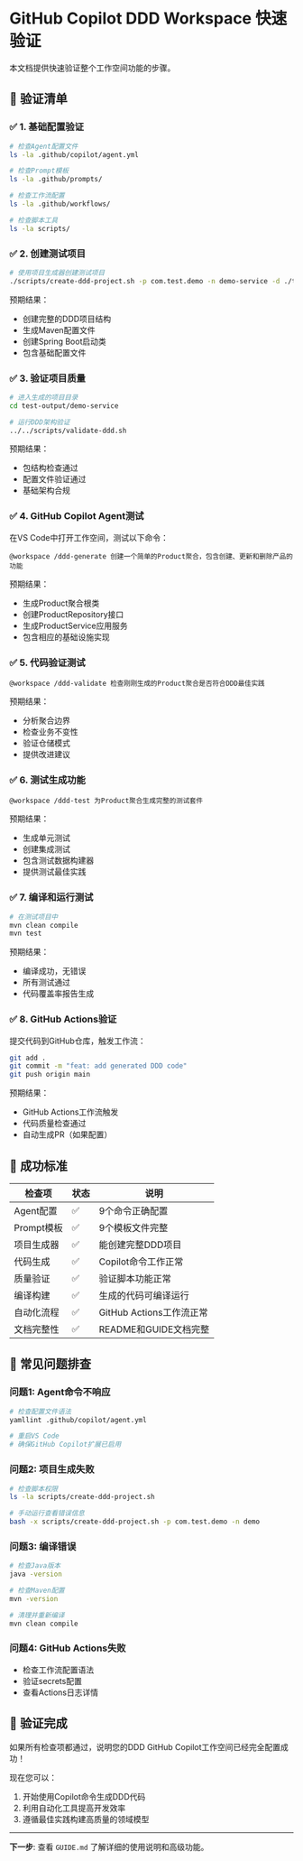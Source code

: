 # GitHub Copilot DDD Workspace 快速验证

本文档提供快速验证整个工作空间功能的步骤。

## 🧪 验证清单

### ✅ 1. 基础配置验证

```bash
# 检查Agent配置文件
ls -la .github/copilot/agent.yml

# 检查Prompt模板
ls -la .github/prompts/

# 检查工作流配置
ls -la .github/workflows/

# 检查脚本工具
ls -la scripts/
```

### ✅ 2. 创建测试项目

```bash
# 使用项目生成器创建测试项目
./scripts/create-ddd-project.sh -p com.test.demo -n demo-service -d ./test-output
```

预期结果：
- 创建完整的DDD项目结构
- 生成Maven配置文件
- 创建Spring Boot启动类
- 包含基础配置文件

### ✅ 3. 验证项目质量

```bash
# 进入生成的项目目录
cd test-output/demo-service

# 运行DDD架构验证
../../scripts/validate-ddd.sh
```

预期结果：
- 包结构检查通过
- 配置文件验证通过
- 基础架构合规

### ✅ 4. GitHub Copilot Agent测试

在VS Code中打开工作空间，测试以下命令：

```
@workspace /ddd-generate 创建一个简单的Product聚合，包含创建、更新和删除产品的功能
```

预期结果：
- 生成Product聚合根类
- 创建ProductRepository接口
- 生成ProductService应用服务
- 包含相应的基础设施实现

### ✅ 5. 代码验证测试

```
@workspace /ddd-validate 检查刚刚生成的Product聚合是否符合DDD最佳实践
```

预期结果：
- 分析聚合边界
- 检查业务不变性
- 验证仓储模式
- 提供改进建议

### ✅ 6. 测试生成功能

```
@workspace /ddd-test 为Product聚合生成完整的测试套件
```

预期结果：
- 生成单元测试
- 创建集成测试
- 包含测试数据构建器
- 提供测试最佳实践

### ✅ 7. 编译和运行测试

```bash
# 在测试项目中
mvn clean compile
mvn test
```

预期结果：
- 编译成功，无错误
- 所有测试通过
- 代码覆盖率报告生成

### ✅ 8. GitHub Actions验证

提交代码到GitHub仓库，触发工作流：

```bash
git add .
git commit -m "feat: add generated DDD code"
git push origin main
```

预期结果：
- GitHub Actions工作流触发
- 代码质量检查通过
- 自动生成PR（如果配置）

## 🎯 成功标准

| 检查项 | 状态 | 说明 |
|--------|------|------|
| Agent配置 | ✅ | 9个命令正确配置 |
| Prompt模板 | ✅ | 9个模板文件完整 |
| 项目生成器 | ✅ | 能创建完整DDD项目 |
| 代码生成 | ✅ | Copilot命令工作正常 |
| 质量验证 | ✅ | 验证脚本功能正常 |
| 编译构建 | ✅ | 生成的代码可编译运行 |
| 自动化流程 | ✅ | GitHub Actions工作流正常 |
| 文档完整性 | ✅ | README和GUIDE文档完整 |

## 🚨 常见问题排查

### 问题1: Agent命令不响应
```bash
# 检查配置文件语法
yamllint .github/copilot/agent.yml

# 重启VS Code
# 确保GitHub Copilot扩展已启用
```

### 问题2: 项目生成失败
```bash
# 检查脚本权限
ls -la scripts/create-ddd-project.sh

# 手动运行查看错误信息
bash -x scripts/create-ddd-project.sh -p com.test.demo -n demo
```

### 问题3: 编译错误
```bash
# 检查Java版本
java -version

# 检查Maven配置
mvn -version

# 清理并重新编译
mvn clean compile
```

### 问题4: GitHub Actions失败
- 检查工作流配置语法
- 验证secrets配置
- 查看Actions日志详情

## 🎉 验证完成

如果所有检查项都通过，说明您的DDD GitHub Copilot工作空间已经完全配置成功！

现在您可以：
1. 开始使用Copilot命令生成DDD代码
2. 利用自动化工具提高开发效率
3. 遵循最佳实践构建高质量的领域模型

---

**下一步**: 查看 `GUIDE.md` 了解详细的使用说明和高级功能。